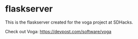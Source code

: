 # flaskserver
This is the flaskserver created for the voga project at SDHacks.

Check out Voga: https://devpost.com/software/voga
